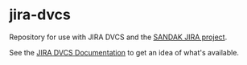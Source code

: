 jira-dvcs
=========

Repository for use with JIRA DVCS and the [SANDAK JIRA project](https://aprigo.jira.com/browse/SANDAK/).

See the [JIRA DVCS Documentation](https://jira.atlassian.com/browse/DCON/?selectedTab=com.atlassian.jira.jira-projects-plugin:summary-panel) to get an idea of what's available.
